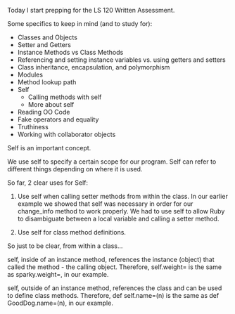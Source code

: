 Today I start prepping for the LS 120 Written Assessment.

Some specifics to keep in mind (and to study for):

- Classes and Objects
- Setter and Getters
- Instance Methods vs Class Methods
- Referencing and setting instance variables vs. using getters and setters
- Class inheritance, encapsulation, and polymorphism
- Modules
- Method lookup path
- Self
  - Calling methods with self
  - More about self
- Reading OO Code
- Fake operators and equality
- Truthiness
- Working with collaborator objects

Self is an important concept.

We use self to specify a certain scope for our program. Self can refer to different things
depending on where it is used.

So far, 2 clear uses for Self:

1. Use self when calling setter methods from within the class. In our earlier example
we showed that self was necessary in order for our change_info method to work properly.
We had to use self to allow Ruby to disambiguate between a local variable and calling a setter method.

2. Use self for class method definitions.

So just to be clear, from within a class...

self, inside of an instance method, references the instance (object) that called the method - the calling object.
Therefore, self.weight= is the same as sparky.weight=, in our example.

self, outside of an instance method, references the class and can be used to define class methods.
Therefore, def self.name=(n) is the same as def GoodDog.name=(n), in our example.
